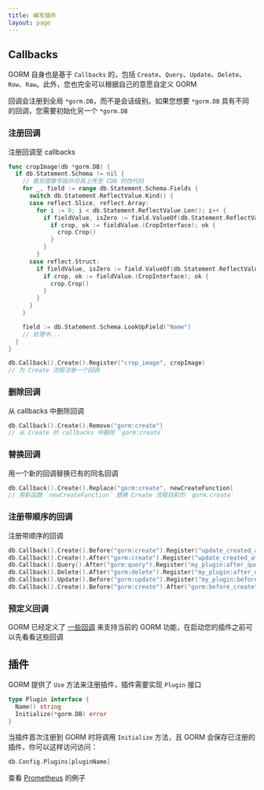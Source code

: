```yaml
---
title: 编写插件
layout: page
---
```


## Callbacks

GORM 自身也是基于 `Callbacks` 的，包括 `Create`、`Query`、`Update`、`Delete`、`Row`、`Raw`。此外，您也完全可以根据自己的意愿自定义 GORM

回调会注册到全局 `*gorm.DB`，而不是会话级别。如果您想要 `*gorm.DB` 具有不同的回调，您需要初始化另一个 `*gorm.DB`

### 注册回调

注册回调至 callbacks

```go
func cropImage(db *gorm.DB) {
  if db.Statement.Schema != nil {
    // 裁剪图像字段并将其上传至 CDN 的伪代码
    for _, field := range db.Statement.Schema.Fields {
      switch db.Statement.ReflectValue.Kind() {
      case reflect.Slice, reflect.Array:
        for i := 0; i < db.Statement.ReflectValue.Len(); i++ {
          if fieldValue, isZero := field.ValueOf(db.Statement.ReflectValue.Index(i)); !isZero {
            if crop, ok := fieldValue.(CropInterface); ok {
              crop.Crop()
            }
          }
        }
      case reflect.Struct:
        if fieldValue, isZero := field.ValueOf(db.Statement.ReflectValue.Index(i)); isZero {
          if crop, ok := fieldValue.(CropInterface); ok {
            crop.Crop()
          }
        }
      }
    }

    field := db.Statement.Schema.LookUpField("Name")
    // 处理中...
  }
}

db.Callback().Create().Register("crop_image", cropImage)
// 为 Create 流程注册一个回调
```

### 删除回调

从 callbacks 中删除回调

```go
db.Callback().Create().Remove("gorm:create")
// 从 Create 的 callbacks 中删除 `gorm:create`
```

### 替换回调

用一个新的回调替换已有的同名回调

```go
db.Callback().Create().Replace("gorm:create", newCreateFunction)
// 用新函数 `newCreateFunction` 替换 Create 流程目前的 `gorm:create`
```

### 注册带顺序的回调

注册带顺序的回调

```go
db.Callback().Create().Before("gorm:create").Register("update_created_at", updateCreated)
db.Callback().Create().After("gorm:create").Register("update_created_at", updateCreated)
db.Callback().Query().After("gorm:query").Register("my_plugin:after_query", afterQuery)
db.Callback().Delete().After("gorm:delete").Register("my_plugin:after_delete", afterDelete)
db.Callback().Update().Before("gorm:update").Register("my_plugin:before_update", beforeUpdate)
db.Callback().Create().Before("gorm:create").After("gorm:before_create").Register("my_plugin:before_create", beforeCreate)
```

### 预定义回调

GORM 已经定义了 [一些回调](https://github.com/go-gorm/gorm/blob/master/callbacks/callbacks.go) 来支持当前的 GORM 功能，在启动您的插件之前可以先看看这些回调

## 插件

GORM 提供了 `Use` 方法来注册插件，插件需要实现 `Plugin` 接口

```go
type Plugin interface {
  Name() string
  Initialize(*gorm.DB) error
}
```

当插件首次注册到 GORM 时将调用 `Initialize` 方法，且 GORM 会保存已注册的插件，你可以这样访问访问：

```go
db.Config.Plugins[pluginName]
```

查看 [Prometheus](prometheus.html) 的例子
